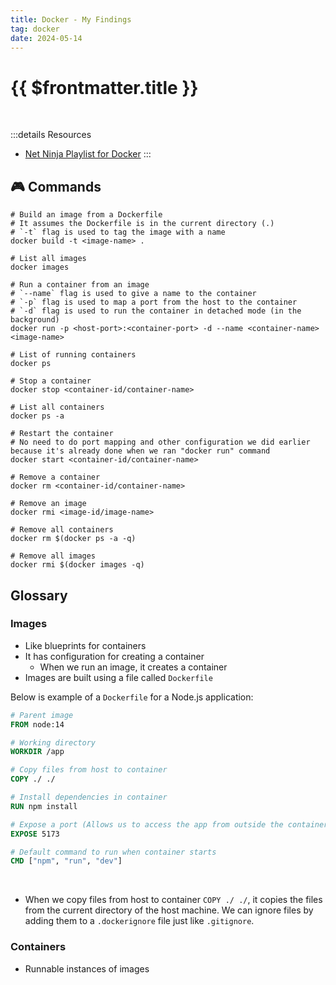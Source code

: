 ```yaml
---
title: Docker - My Findings
tag: docker
date: 2024-05-14
---
```


# {{ $frontmatter.title }}

<br>

:::details Resources

- [Net Ninja Playlist for Docker](https://www.youtube.com/playlist?list=PL4cUxeGkcC9hxjeEtdHFNYMtCpjNBm3h7)
:::

<!-- ## 📚 Cheatsheet -->

## 🎮 Commands

```shell
# Build an image from a Dockerfile
# It assumes the Dockerfile is in the current directory (.)
# `-t` flag is used to tag the image with a name
docker build -t <image-name> .

# List all images
docker images

# Run a container from an image
# `--name` flag is used to give a name to the container
# `-p` flag is used to map a port from the host to the container
# `-d` flag is used to run the container in detached mode (in the background)
docker run -p <host-port>:<container-port> -d --name <container-name> <image-name>

# List of running containers
docker ps

# Stop a container
docker stop <container-id/container-name>

# List all containers
docker ps -a

# Restart the container
# No need to do port mapping and other configuration we did earlier because it's already done when we ran "docker run" command
docker start <container-id/container-name>

# Remove a container
docker rm <container-id/container-name>

# Remove an image
docker rmi <image-id/image-name>

# Remove all containers
docker rm $(docker ps -a -q)

# Remove all images
docker rmi $(docker images -q)
```

## Glossary

### Images

- Like blueprints for containers
- It has configuration for creating a container
  - When we run an image, it creates a container
- Images are built using a file called `Dockerfile`

Below is example of a `Dockerfile` for a Node.js application:

```dockerfile
# Parent image
FROM node:14

# Working directory
WORKDIR /app

# Copy files from host to container
COPY ./ ./

# Install dependencies in container
RUN npm install

# Expose a port (Allows us to access the app from outside the container)
EXPOSE 5173

# Default command to run when container starts
CMD ["npm", "run", "dev"]
```

<br>

- When we copy files from host to container `COPY ./ ./`, it copies the files from the current directory of the host machine. We can ignore files by adding them to a `.dockerignore` file just like `.gitignore`.

### Containers

- Runnable instances of images

<!-- ## ✨ Tips -->

<!-- ## 📝 Snippets -->